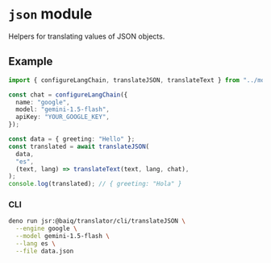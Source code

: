 # `json` module

Helpers for translating values of JSON objects.

## Example

```ts
import { configureLangChain, translateJSON, translateText } from "../mod.ts";

const chat = configureLangChain({
  name: "google",
  model: "gemini-1.5-flash",
  apiKey: "YOUR_GOOGLE_KEY",
});

const data = { greeting: "Hello" };
const translated = await translateJSON(
  data,
  "es",
  (text, lang) => translateText(text, lang, chat),
);
console.log(translated); // { greeting: "Hola" }
```

### CLI

```sh
deno run jsr:@baiq/translator/cli/translateJSON \
  --engine google \
  --model gemini-1.5-flash \
  --lang es \
  --file data.json
```
